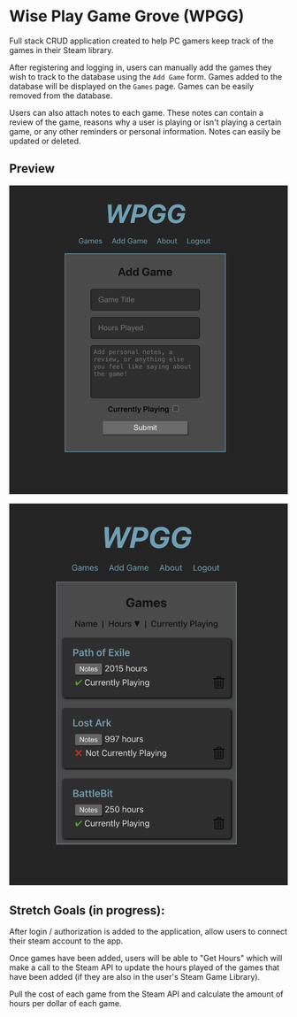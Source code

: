 # Wise Play Game Grove (WPGG)

Full stack CRUD application created to help PC gamers keep track of the games in their Steam library. 

After registering and logging in, users can manually add the games they wish to track to the database using the `Add Game` form. Games added to the database will be displayed on the `Games` page. Games can be easily removed from the database.

Users can also attach notes to each game. These notes can contain a review of the game, reasons why a user is playing or isn't playing a certain game, or any other reminders or personal information. Notes can easily be updated or deleted.

## Preview

![Preview1](./public/add_game.png)
<br />

![Preview2](./public/games.png)
<br />

## Stretch Goals (in progress): 

After login / authorization is added to the application, allow users to connect their steam account to the app.

Once games have been added, users will be able to "Get Hours" which will make a call to the Steam API to update the hours played of the games that have been added (if they are also in the user's Steam Game Library).

Pull the cost of each game from the Steam API and calculate the amount of hours per dollar of each game.
